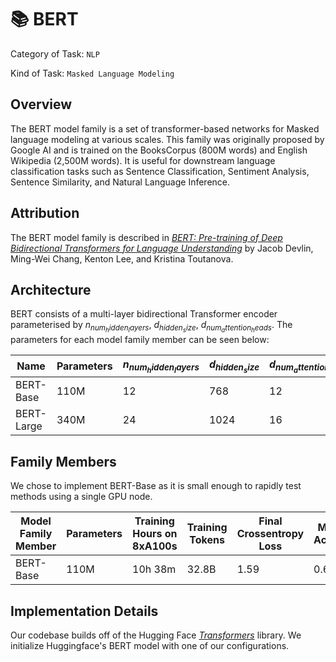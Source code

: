 # 📚 BERT

Category of Task: ``NLP``

Kind of Task: ``Masked Language Modeling``

## Overview

The BERT model family is a set of transformer-based networks for Masked language modeling at various scales. This family was originally proposed by Google AI and is trained on the BooksCorpus (800M words) and English Wikipedia (2,500M words). It is useful for downstream language classification tasks such as Sentence Classification, Sentiment Analysis, Sentence Similarity, and Natural Language Inference.

## Attribution

The BERT model family is described in *[BERT: Pre-training of Deep Bidirectional Transformers for
Language Understanding](https://arxiv.org/pdf/1810.04805.pdf)* by Jacob Devlin, Ming-Wei Chang, Kenton Lee, and Kristina Toutanova.


## Architecture

BERT consists of a multi-layer bidirectional Transformer encoder parameterised by $n_{num_hidden_layers}$, $d_{hidden_size}$, $d_{num_attention_heads}$. The parameters for each model family member can be seen below:

| Name        | Parameters | $n_{num_hidden_layers}$ | $d_{hidden_size}$ | $d_{num_attention_heads}$ |
|-------------|------------|-------------|--------------|------------|
| BERT-Base   | 110M       | 12          | 768         | 12         |
| BERT-Large  | 340M       | 24          | 1024        | 16         |

## Family Members

We chose to implement BERT-Base as it is small enough to rapidly test methods using a single GPU node.

| Model Family Member | Parameters | Training Hours on 8xA100s | Training Tokens | Final Crossentropy Loss | Masked Accuracy |
|---------------------|------------|---------------------------|-----------------|--------------------------|-----------------|
| BERT-Base           | 110M       | 10h 38m                   | 32.8B           | 1.59                     | 0.67            |

## Implementation Details

Our codebase builds off of the Hugging Face *[Transformers](https://huggingface.co/transformers/)* library. We initialize Huggingface's BERT model with one of our configurations.
